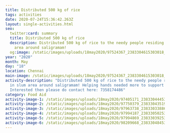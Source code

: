 ```yaml
---
title: Distributed 500 kg of rice
tags: activities
date: 2020-07-24T15:36:42.263Z
layout: single-activities.html
seo:
  twitter:card: summary
  title: Distributed 500 kg of rice
  description: Distributed 500 kg of rice to the needy people residing in slum
    area around saligramam!
  og:image: /static/images/uploads/18may2020/97524367_2383304615303018_1934273624521310208_o_2383304611969685a720.jpg
year: "2020"
month: May
day: "18"
location: Chennai
main-image: /static/images/uploads/18may2020/97524367_2383304615303018_1934273624521310208_o_2383304611969685a720.jpg
activity-description: "Distributed 500 kg of rice to the needy people residing
  in slum area around saligramam! Helping hands needed more to support!!
  Interested then please do contact here: 7358174486"
category: Food Aid
activity-image-1: /static/images/uploads/18may2020/97405171_2383304445303035_4893871077786124288_o_2383304438636369.jpg
activity-image-2: /static/images/uploads/18may2020/97750379_2383304351969711_5393402815425019904_o_2383304341969712.jpg
activity-image-3: /static/images/uploads/18may2020/97963738_2383303388636474_2225284180248363008_o_2383303385303141.jpg
activity-image-4: /static/images/uploads/18may2020/97994187_2383305025302977_7215486018659549184_o_2383305021969644.jpg
activity-image-5: /static/images/uploads/18may2020/97994869_2383303925303087_5431524343848894464_o_2383303921969754.jpg
activity-image-6: /static/images/uploads/18may2020/98209668_2383304845302995_1550204849910448128_o_2383304841969662.jpg
---
```


